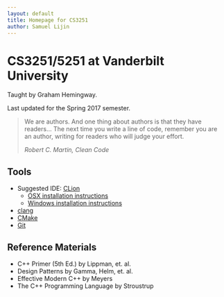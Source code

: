 ```yaml
---
layout: default
title: Homepage for CS3251
author: Samuel Lijin
---
```


# CS3251/5251 at Vanderbilt University

Taught by Graham Hemingway.

Last updated for the Spring 2017 semester.

> We are authors. And one thing about authors is that they have readers... The next time you write a line of code, remember you are an author, writing for readers who will judge your effort.
>
> <cite>Robert C. Martin, Clean Code</cite>

## Tools
* Suggested IDE: [CLion](https://www.jetbrains.com/clion/)
  * [OSX installation instructions]()
  * [Windows installation instructions]()
* [clang](http://clang.llvm.org)
* [CMake](https://cmake.org/documentation/)
* [Git](https://git-scm.com)

## Reference Materials
*  C++ Primer (5th Ed.) by Lippman, et. al.
*  Design Patterns by Gamma, Helm, et. al.
*  Effective Modern C++ by Meyers
*  The C++ Programming Language by Stroustrup
